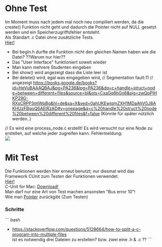 # Ohne Test
Im Moment muss nach jedem mal noch neu compiliert werden, da die create() Funktion nicht geht und dadurch die Pointer nicht auf NULL gesetzt werden und ein Speicherzugriffsfehler entsteht. <br>
Als Standart .c Datei ohne zusätzliche Tests.<br>
<a href="https://github.com/FelixSchubi/C-Test/tree/master/16.04.2018/Database">Hier!<a> <br>

- Bei begin.h durfte die Funktion nicht den gleichen Namen haben wie die Datei?  ??Warum nur hier?? 
- Das "User Interface" funktioniert soweit wieder
- Man kann mehrere Studenten eingeben
- Bei show() wird angezeigt dass die Liste leer ist 
- Bei delete() wird, egal was eingegeben wird, // Segmentation fault:11 // angezeigt
https://books.google.de/books?id=HeVuBAAAQBAJ&pg=PA236&lpg=PA236&dq=c+handle+struct+node+between+different+files&source=bl&ots=CxaGq6hGn6&sig=zwQpPIHKP29G-RXsCRPP3mlWpBg&hl=de&sa=X&ved=0ahUKEwjqmZXH1MDaAhVGJ8AKHUzFBgoQ6AEIRzAD#v=onepage&q=c%20handle%20struct%20node%20between%20different%20files&f=false (Könnte für später nützlich werden..)

// Es wird eine process_node.c erstellt! Es wird versucht nur eine Node zu erstellen, auf welche jeder zugreifen kann.
Fehlermeldung: <br>
<img src="../Bilder/ArchitectureFailed.png">
  
# Mit Test

Die Funktionen werden hier erneut benutzt; nur diesmal wird das Framework CUnit zum Testen der Funktionen verwendet. <br>
<a href="https://github.com/FelixSchubi/C-Test/tree/master/16.04.2018/DatabaseTest">Hier!<a> <br>
C-Unit for Mac: <a href="http://macappstore.org/cunit/">Download!<a> <br>
Man darf nur eine Art von Test machen ansonsten "Bus error 10"! <br>
Wie man <a href="https://stackoverflow.com/questions/34377423/c-return-struct-pointer/34377872">Pointer<a> zurückgibt (Zum Testen) <br>

  
### Schritte

´´´ bash
- https://stackoverflow.com/questions/5128664/how-to-split-a-c-program-into-multiple-files <br>
Ist es notwendig drei Dateien zu erstellen? bzw. zwei eine .h & .c ??
´´´